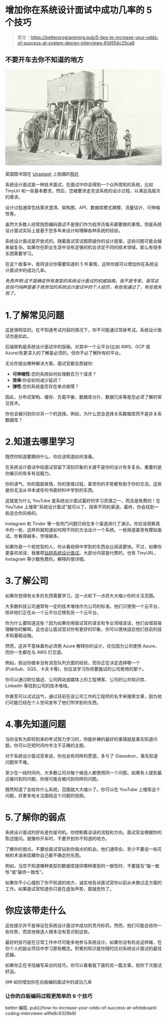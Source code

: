 # 增加你在系统设计面试中成功几率的 5 个技巧

> 原文：<https://betterprogramming.pub/5-tips-to-increase-your-odds-of-success-at-system-design-interviews-61d554c25ca9>

## 不要开车去你不知道的地方

![](img/9580f6dd5ba01c3a5f2b6820a28c099c.png)

英国图书馆在 [Unsplash](https://unsplash.com?utm_source=medium&utm_medium=referral) 上拍摄的[照片](https://unsplash.com/@britishlibrary?utm_source=medium&utm_medium=referral)

系统设计面试是一种技术面试，在面试中你会得到一个众所周知的系统，比如 TinyUrl 和一些基本要求。然后，您被要求走完该系统的设计过程，以满足高层次的需求。

设计过程通常包括需求澄清、架构图、API、数据库模式建模、流量估计、可伸缩性等。

虽然大多数人经常抱怨编码面试不是我们作为程序员每天都要做的事情，但是系统设计面试实际上是基于您多年来设计和理解各种系统的经验。

系统设计面试是开放式的。随着面试官试图质疑你的设计提案，这些问题可能会越来越复杂。如果你在职业生涯中没有足够的机会涉足不同的技术领域，那么有很多东西需要学习。

在这个故事中，我将谈论你需要知道的 5 件事情，这样你就可以增加你在系统设计面试中的成功几率。

*免责声明:这不是确定所有类型的系统设计面试的权威指南。我不是专家。我写这些技巧纯粹是基于我参加的系统设计面试中的个人经历，有些我通过了，有些我失败了。*

# 1.了解常见问题

这是很明显的。在不知道考试内容的情况下，你不可能通过驾驶考试。系统设计面试也是如此。

后端架构是系统设计面试中的饭碗。对其中一个云平台(比如 AWS、GCP 或 Azure)有更深入的了解是必须的，但你不必了解所有的平台。

无论你提出哪种解决方案，面试官都会质疑你:

*   **可伸缩性**:您的系统如何处理数百万个请求？
*   **效率**:你会如何减少延迟？
*   **弹性**:您的系统是否存在单点故障？

因此，分布式架构、缓存、负载平衡、数据库分片、数据冗余等是您必须了解的常见技术。

你也会被问到你对另一个的选择。例如，为什么您会选择关系数据库而不是非关系数据库？

# 2.知道去哪里学习

既然你知道要期待什么，你应该知道如何准备。

在系统设计面试中给面试官留下深刻印象的关键不是你的设计有多复杂。重要的是你展示的有多有说服力。

你的语气，你的面部表情，你的思维过程，甚至你的手势都有助于你的交流。这些是你无法从书本或任何书面材料中学到的东西。

这就是为什么 YouTube 是系统设计面试最好的学习资源之一，而且是免费的！在 YouTube 上搜索“系统设计面试”就可以了。探索不同的渠道。最终，你会找到一些适合你风格的。

Instagram 和 Tinder 等一些热门问题已经在多个渠道进行了演示。你应该观察其中的一些，这样你就知道如何用不同的方法设计一个系统。一些频道甚至有模拟面试。你看得越多，学得越多。

如果你是一个视觉型的人，你从看视频中学到的东西会比阅读更快。不过，如果你更喜欢阅读，我推荐[钻研系统设计面试](https://www.educative.io/courses/grokking-the-system-design-interview)。大部分内容是付费的，也有 TinyURL、Instagram 等少数免费的。解释的很详细。

# 3.了解公司

如果你觉得有太多的东西需要学习，这一点和下一点将大大缩小你的关注范围。

大多数科技公司通常有一定的技术堆栈作为公司的标准。他们只使用一个云平台，除非他们正在从一个云平台迁移到另一个云平台。

你为什么要知道这些？因为如果你用面试官的语言和专业领域说话，他们会很容易理解你的解释。这也会让面试官对你有更好的印象，你可以很快适应他们目前的技术和基础设施。

然而，这并不意味着你必须用 Azure 解释你的设计，仅仅因为公司使用 Azure，而你一生都在与 AWS 打交道。

例如，假设你根本没有消息队列方面的经验，而你正在决定选择哪一个(PubSub、SQS、卡夫卡等)，你应该学习你将要面试的公司使用的那个。

你可以通过职位描述、公司网站或媒体上的工程博客、公司的公共知识库、LinkedIn 等找到公司的技术堆栈。

你甚至可以试试运气，通过目前在该公司工作的工程师的名字来搜索文章，因为他们可能已经在个人空间发布了他们所学到的东西。

# 4.事先知道问题

当你没有为即将到来的考试努力学习时，你能祈祷的最好的事情就是事先知道问题。你可以在短时间内专注于正确的主题。

对于系统设计面试官来说，你也会有同样的愿望。多亏了 Glassdoor，事先知道问题并不难。

至少在一段时间内，大多数公司对每个候选人都使用同一个问题。如果有人提到最近被问到的问题，你很可能会被问到同样的问题。

既然知道了会给你什么系统，范围就大大缩小了。你可以在 YouTube 上搜索这个问题，并更多地关注围绕这个问题的视频。

# 5.了解你的弱点

系统设计面试的好处是你是司机。你控制着谈话的流程和方向。面试官会根据你的陈述提问。就像你开车时，不要开到你不知道的地方。

了解你的弱点。不要给面试官钻到你弱点的机会。他们通常会。至少不要说一些花哨的术语来炫耀你自己都不确定的东西。

例如，当您不知道哪种类型的数据库提供哪种类型的一致性时，不要提及“强一致性”或“最终一致性”。

如果你不小心撞到了你不知道的地方，诚实地告诉面试官你以前从未做过这方面的工作。如果面试官知道你只是在虚张声势，那就危险了。

# 你应该带走什么

这些提示并不是保证在系统设计面试中成功的灵丹妙药。然而，他们可能会给你一些优势，而其他候选人根本没有意识到这些。

最好的技巧是在日常工作中尽可能多地参与系统设计。如果你没有机会这样做，在你个人的副业项目中学习那些概念。积累的知识是你随时应对系统设计面试的最佳武器。

如果你正在寻找编写采访的技巧，你可以看看我下面的另一篇文章。祝你下次面试好运。

[](/how-to-increase-your-odds-of-success-at-whiteboard-coding-interviews-a9fe8c9329b8) [## 如何增加你在白板编码面试中的成功几率

### 让你的白板编码过程更简单的 9 个技巧

better 编程. pub](/how-to-increase-your-odds-of-success-at-whiteboard-coding-interviews-a9fe8c9329b8)